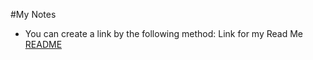 #My Notes
- You can create a link by the following method:
	Link for my Read Me [README](startingout/README.md)
